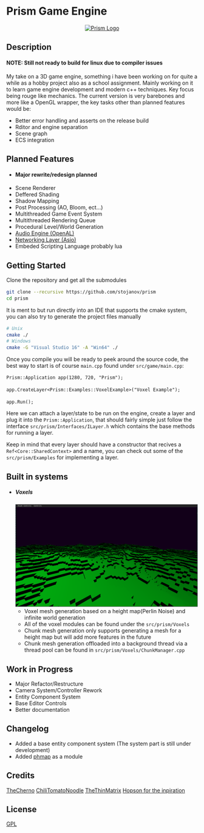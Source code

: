 # Prism Game Engine
<p align="center">
  <a href="#">
    <img src="PrismLogo.png" width="500" alt="Prism Logo">
  </a>
</p>

## Description
#### NOTE: Still not ready to build for linux due to compiler issues
My take on a 3D game engine, something i have been working on for quite a while as a hobby project also as a school assignment. 
Mainly working on it to learn game engine development and modern c++ techniques. Key focus being rouge like mechanics.
The current version is very barebones and more like a OpenGL wrapper, the key tasks other than planned features would be:
* Better error handling and asserts on the release build
* Rditor and engine separation
* Scene graph
* ECS integration

## Planned Features
* #### Major rewrite/redesign planned
* Scene Renderer
* Deffered Shading
* Shadow Mapping
* Post Processing (AO, Bloom, ect...)
* Multithreaded Game Event System
* Multithreaded Rendering Queue
* Procedural Level/World Generation
* [Audio Engine (OpenAL)](https://www.openal.org/)
* [Networking Layer (Asio)](https://think-async.com/Asio/)
* Embeded Scripting Language probably lua

## Getting Started
Clone the repository and get all the submodules 

```bash
git clone --recursive https://github.com/stojanov/prism
cd prism
```

It is ment to but run directly into an IDE that supports the cmake system, you can also try to generate the project files manually

```bash
# Unix
cmake ./
# Windows
cmake -G "Visual Studio 16" -A "Win64" ./
```

Once you compile you will be ready to peek around the source code, the best way to start is of course `main.cpp` found under `src/game/main.cpp`:

```
Prism::Application app(1280, 720, "Prism");
	
app.CreateLayer<Prism::Examples::VoxelExample>("Voxel Example");
	
app.Run();
```

Here we can attach a layer/state to be run on the engine, create a layer and plug it into the `Prism::Application`, that should fairly simple just follow the interface 
`src/prism/Interfaces/ILayer.h` which contains the base methods for running a layer.

Keep in mind that every layer should have a constructor that recives a `Ref<Core::SharedContext>` and a name, 
you can check out some of the  `src/prism/Examples` for implementing a layer.

## Built in systems
* ##### Voxels
    ![Screenshot](VoxelExample.png)
    * Voxel mesh generation based on a height map(Perlin Noise) and infinite world generation
    * All of the voxel modules can be found under the `src/prism/Voxels`
    * Chunk mesh generation only supports generating a mesh for a height map but will add more features in the future
    * Chunk mesh generation offloaded into a background thread via a thread pool can be found in `src/prism/Voxels/ChunkManager.cpp`

## Work in Progress
* Major Refactor/Restructure
* Camera System/Controller Rework
* Entity Component System
* Base Editor Controls
* Better documentation

## Changelog
* Added a base entity component system (The system part is still under development)
* Added [phmap](https://github.com/greg7mdp/parallel-hashmap) as a module

## Credits
[TheCherno](https://www.youtube.com/user/TheChernoProject)
[ChiliTomatoNoodle](https://www.youtube.com/user/ChiliTomatoNoodle)
[TheThinMatrix](https://www.youtube.com/user/ThinMatrix)
[Hopson for the inpiration](https://www.youtube.com/channel/UCeQhZOvNKSBRU0Mdg7V44wA)


## License
[GPL](https://choosealicense.com/licenses/gpl-3.0/)